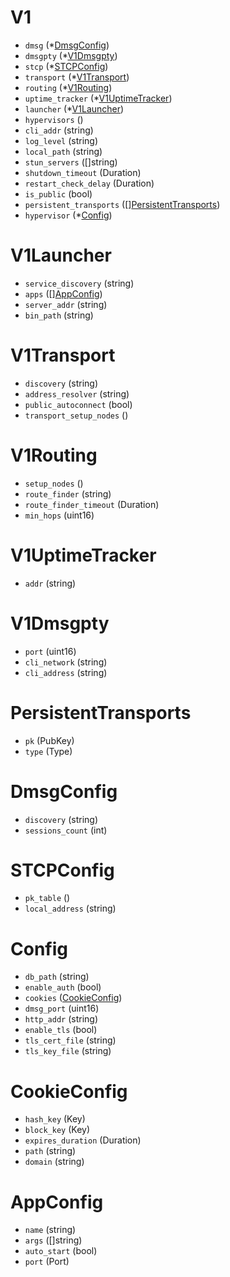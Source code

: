 # V1

- `dmsg` (*[DmsgConfig](#DmsgConfig))
- `dmsgpty` (*[V1Dmsgpty](#V1Dmsgpty))
- `stcp` (*[STCPConfig](#STCPConfig))
- `transport` (*[V1Transport](#V1Transport))
- `routing` (*[V1Routing](#V1Routing))
- `uptime_tracker` (*[V1UptimeTracker](#V1UptimeTracker))
- `launcher` (*[V1Launcher](#V1Launcher))
- `hypervisors` ()
- `cli_addr` (string)
- `log_level` (string)
- `local_path` (string)
- `stun_servers` ([]string)
- `shutdown_timeout` (Duration)
- `restart_check_delay` (Duration)
- `is_public` (bool)
- `persistent_transports` ([][PersistentTransports](#PersistentTransports))
- `hypervisor` (*[Config](#Config))


# V1Launcher

- `service_discovery` (string)
- `apps` ([][AppConfig](#AppConfig))
- `server_addr` (string)
- `bin_path` (string)


# V1Transport

- `discovery` (string)
- `address_resolver` (string)
- `public_autoconnect` (bool)
- `transport_setup_nodes` ()


# V1Routing

- `setup_nodes` ()
- `route_finder` (string)
- `route_finder_timeout` (Duration)
- `min_hops` (uint16)


# V1UptimeTracker

- `addr` (string)


# V1Dmsgpty

- `port` (uint16)
- `cli_network` (string)
- `cli_address` (string)


# PersistentTransports

- `pk` (PubKey)
- `type` (Type)


# DmsgConfig

- `discovery` (string)
- `sessions_count` (int)


# STCPConfig

- `pk_table` ()
- `local_address` (string)


# Config

- `db_path` (string)
- `enable_auth` (bool)
- `cookies` ([CookieConfig](#CookieConfig))
- `dmsg_port` (uint16)
- `http_addr` (string)
- `enable_tls` (bool)
- `tls_cert_file` (string)
- `tls_key_file` (string)


# CookieConfig

- `hash_key` (Key)
- `block_key` (Key)
- `expires_duration` (Duration)
- `path` (string)
- `domain` (string)


# AppConfig

- `name` (string)
- `args` ([]string)
- `auto_start` (bool)
- `port` (Port)
